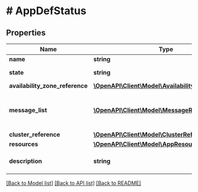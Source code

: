 # # AppDefStatus

## Properties

Name | Type | Description | Notes
------------ | ------------- | ------------- | -------------
**name** | **string** | app Name. |
**state** | **string** | The state of the app. | [optional]
**availability_zone_reference** | [**\OpenAPI\Client\Model\AvailabilityZoneReference**](AvailabilityZoneReference.md) |  | [optional]
**message_list** | [**\OpenAPI\Client\Model\MessageResource[]**](MessageResource.md) | Any error messages for the app, if in an error state. | [optional]
**cluster_reference** | [**\OpenAPI\Client\Model\ClusterReference**](ClusterReference.md) |  | [optional]
**resources** | [**\OpenAPI\Client\Model\AppResourcesDefStatus**](AppResourcesDefStatus.md) |  |
**description** | **string** | A description for app. | [optional]

[[Back to Model list]](../../README.md#models) [[Back to API list]](../../README.md#endpoints) [[Back to README]](../../README.md)
